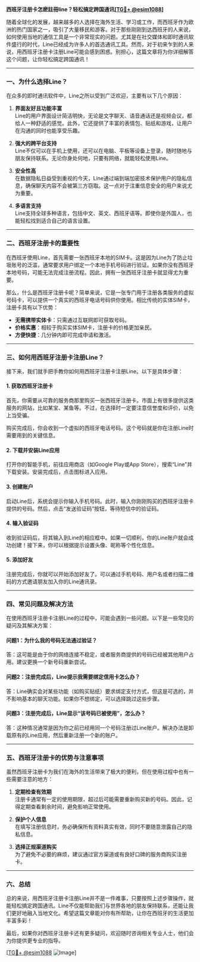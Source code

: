 **西班牙注册卡怎麽註冊line？轻松搞定跨国通讯[[TG💪+ @esim1088](https://t.me/s/esim1088)]**

随着全球化的发展，越来越多的人选择在海外生活、学习或工作，而西班牙作为欧洲的热门国家之一，吸引了大量移民和游客。对于那些刚刚到达西班牙的人来说，如何使用当地的通信工具是一个非常现实的问题。尤其是在社交媒体和即时通讯软件盛行的时代，Line已经成为许多人的首选通讯工具。然而，对于初来乍到的人来说，用西班牙注册卡注册Line可能会感到困惑。别担心，这篇文章将为你详细解答这个问题，让你轻松搞定跨国通讯！

---

### **一、为什么选择Line？**

在众多的即时通讯软件中，Line之所以受到广泛欢迎，主要有以下几个原因：

1. **界面友好且功能丰富**  
   Line的用户界面设计简洁明快，无论是文字聊天、语音通话还是视频会议，都给人一种舒适的感觉。此外，它还提供了丰富的表情包、贴纸和游戏，让用户在沟通的同时也能享受乐趣。

2. **强大的跨平台支持**  
   Line不仅可以在手机上使用，还可以在电脑、平板等设备上登录，随时随地与朋友保持联系。无论你身处何地，只要有网络，就能轻松使用Line。

3. **安全性高**  
   在数据隐私日益受到重视的今天，Line通过端到端加密技术保护用户的隐私信息，确保聊天内容不会被第三方窃取。这一点对于注重信息安全的用户来说尤为重要。

4. **多语言支持**  
   Line支持全球多种语言，包括中文、英文、西班牙语等。即使你是外国人，也能轻松找到适合自己的语言设置。

---

### **二、西班牙注册卡的重要性**

在西班牙使用Line，首先需要一张西班牙本地的SIM卡。这是因为Line为了防止垃圾账号的泛滥，通常要求用户绑定一个本地手机号码进行验证。如果你没有西班牙本地号码，可能无法完成注册流程。因此，拥有一张西班牙注册卡就显得尤为重要。

那么，什么是西班牙注册卡呢？简单来说，它是一张专门用于注册各类服务的虚拟号码卡，可以提供一个真实的西班牙电话号码供你使用。相比传统的实体SIM卡，注册卡具有以下优势：

- **无需携带实体卡**：只需通过互联网即可获取号码。
- **价格实惠**：相较于购买实体SIM卡，注册卡的价格更加亲民。
- **方便快捷**：几分钟内即可完成申请和激活。

---

### **三、如何用西班牙注册卡注册Line？**

接下来，我们就手把手教你如何用西班牙注册卡注册Line。以下是具体步骤：

#### **1. 获取西班牙注册卡**
首先，你需要从可靠的服务商那里购买一张西班牙注册卡。市面上有很多提供这类服务的网站，比如某宝、某鱼等。不过，在选择时一定要注意信誉度和评价，以免上当受骗。

购买完成后，你会收到一个虚拟的西班牙电话号码。这个号码就是你在注册Line时需要用到的关键信息。

#### **2. 下载并安装Line应用**
打开你的智能手机，前往应用商店（如Google Play或App Store），搜索“Line”并下载安装。安装完成后，点击图标进入应用。

#### **3. 创建账户**
启动Line后，系统会提示你输入手机号码。此时，输入你刚刚购买的西班牙注册卡提供的号码。然后，点击“发送验证码”按钮，等待短信中的验证码。

#### **4. 输入验证码**
收到验证码后，将其输入到Line的相应框中。如果一切顺利，你的Line账户就会成功创建！接下来，你可以根据提示设置头像、昵称等个性化信息。

#### **5. 添加好友**
注册完成后，你就可以开始添加好友了。可以通过手机号码、用户名或者扫描二维码的方式邀请朋友加入你的Line通讯录。

---

### **四、常见问题及解决方法**

在使用西班牙注册卡注册Line的过程中，可能会遇到一些问题。以下是一些常见的疑问及其解决方案：

#### **问题1：为什么我的号码无法通过验证？**
答：这可能是由于你的网络连接不稳定，或者服务商提供的号码已经被其他用户占用。建议更换一个新号码重新尝试。

#### **问题2：注册完成后，Line提示我需要绑定信用卡怎么办？**
答：Line确实会对某些功能（如购买贴纸）要求绑定支付方式，但这是可选的，并不影响基本的聊天功能。如果你不想绑定，可以选择跳过这些步骤。

#### **问题3：注册完成后，Line显示“该号码已被使用”，怎么办？**
答：这种情况通常是因为你之前已经用同一个号码注册过Line账户。解决办法是卸载原有的Line应用，然后重新注册一个新的账户。

---

### **五、西班牙注册卡的优势与注意事项**

虽然西班牙注册卡为我们在海外的生活带来了极大的便利，但在使用过程中也有一些需要注意的地方：

1. **定期检查有效期**  
   注册卡通常有一定的使用期限，超过后可能需要重新购买新的号码。因此，记得定期查看剩余时间，避免影响正常使用。

2. **保护个人信息**  
   在填写注册信息时，务必确保所有资料真实有效，同时不要随意泄露自己的隐私信息。

3. **选择正规渠道购买**  
   为了避免不必要的麻烦，建议通过官方渠道或有良好口碑的服务商购买注册卡。

---

### **六、总结**

总的来说，用西班牙注册卡注册Line并不是一件难事，只要按照上述步骤操作，就能轻松搞定跨国通讯。Line不仅能帮助我们与世界各地的朋友保持联系，还能让我们更好地融入当地文化。希望这篇文章能对你有所帮助，让你在西班牙的生活更加丰富多彩！

最后，如果你对西班牙注册卡还有更多疑问，欢迎随时咨询相关专业人士，他们会为你提供更专业的指导。

[[TG💪+ @esim1088](https://t.me/s/esim1088) ![Image](https://i.postimg.cc/4NQfJmqS/Snipaste-2025-05-13-00-14-12.png)]